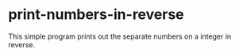 # print-numbers-in-reverse
This simple program prints out the separate numbers on a integer in reverse.
